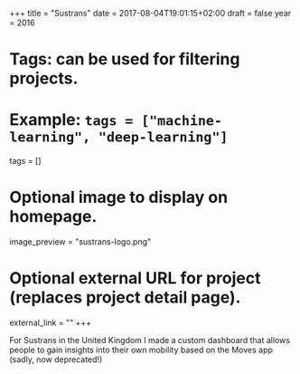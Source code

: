 +++
title = "Sustrans"
date = 2017-08-04T19:01:15+02:00
draft = false
year = 2016
# Tags: can be used for filtering projects.
# Example: `tags = ["machine-learning", "deep-learning"]`
tags = []

# Optional image to display on homepage.
image_preview = "sustrans-logo.png"

# Optional external URL for project (replaces project detail page).
external_link = ""
+++

For Sustrans in the United Kingdom I made a custom dashboard that allows people to gain insights into their own mobility based on the Moves app (sadly, now deprecated!)
